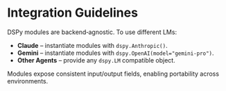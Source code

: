 # Integration Guidelines

DSPy modules are backend‑agnostic. To use different LMs:

- **Claude** – instantiate modules with `dspy.Anthropic()`.
- **Gemini** – instantiate modules with `dspy.OpenAI(model="gemini-pro")`.
- **Other Agents** – provide any `dspy.LM` compatible object.

Modules expose consistent input/output fields, enabling portability across environments.
